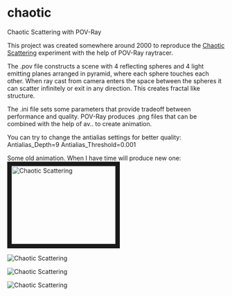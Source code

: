 # chaotic
Chaotic Scattering with POV-Ray


This project was created somewhere around 2000 to reproduce the 
[Chaotic Scattering](https://en.wikipedia.org/wiki/Chaotic_scattering) experiment with the help of POV-Ray raytracer.

The .pov file constructs a scene with 4 reflecting spheres and 4 light emitting planes arranged in pyramid, 
where each sphere touches each other. When ray cast from camera enters the space between the spheres it can scatter infinitely 
or exit in any direction. This creates fractal like structure.

The .ini file sets some parameters that provide tradeoff between performance and quality.
POV-Ray produces .png files that can be combined with the help of av.. to create animation.

You can try to change the antialias settings for better quality:
Antialias_Depth=9
Antialias_Threshold=0.001

Some old animation. When I have time will produce new one: 
<a href="http://www.youtube.com/watch?feature=player_embedded&v=P383KFODBmI
" target="_blank"><img src="http://img.youtube.com/vi/P383KFODBmI/0.jpg" 
alt="Chaotic Scattering" width="240" height="180" border="10" /></a>


![Chaotic Scattering](https://github.com/rradev/chaotic/raw/master/img0091.png "Frame 0091")


![Chaotic Scattering](https://github.com/rradev/chaotic/raw/master/img0564.png "Frame 0564")


![Chaotic Scattering](https://github.com/rradev/chaotic/raw/master/img1309.png "Frame 1309")

